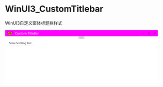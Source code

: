 # WinUI3_CustomTitlebar
WinUI3自定义窗体标题栏样式

<img  src="https://github.com/dorisoy/WinUI3_CustomTitlebar/blob/main/scr.png?raw=true"/>
